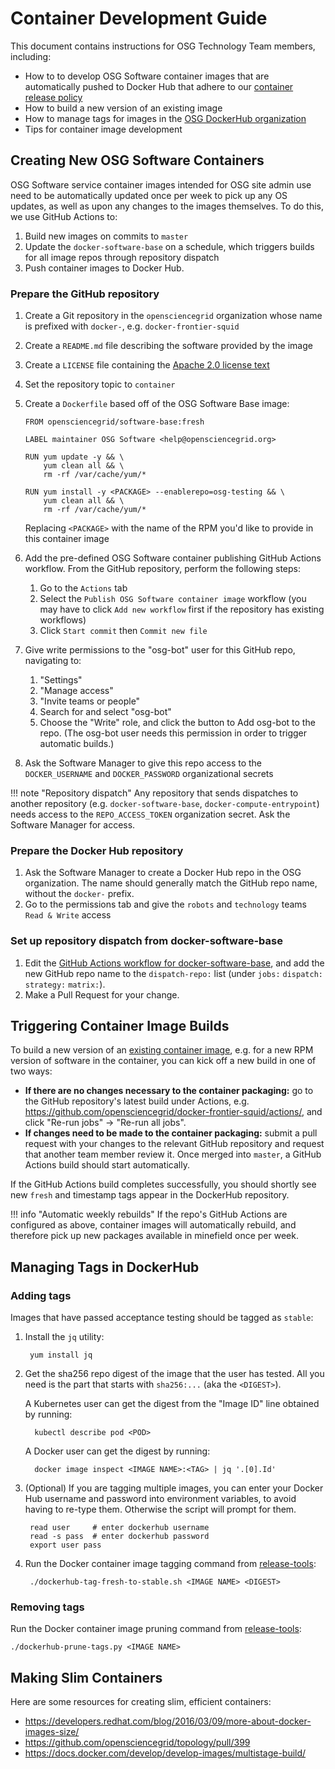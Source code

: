 Container Development Guide
===========================

This document contains instructions for OSG Technology Team members, including:

- How to to develop OSG Software container images that are automatically pushed to Docker Hub that adhere to our
  [container release policy](../policy/container-release.md)
- How to build a new version of an existing image
- How to manage tags for images in the [OSG DockerHub organization](https://hub.docker.com/r/opensciencegrid/)
- Tips for container image development


Creating New OSG Software Containers
------------------------------------

OSG Software service container images intended for OSG site admin use need to be automatically updated once per week to
pick up any OS updates, as well as upon any changes to the images themselves.
To do this, we use GitHub Actions to:

1.  Build new images on commits to `master`
1.  Update the `docker-software-base` on a schedule, which triggers builds for all image repos through repository dispatch
1.  Push container images to Docker Hub.

### Prepare the GitHub repository ###

1.  Create a Git repository in the `opensciencegrid` organization whose name is prefixed with `docker-`,
    e.g. `docker-frontier-squid`
1.  Create a `README.md` file describing the software provided by the image
1.  Create a `LICENSE` file containing the [Apache 2.0 license text](https://www.apache.org/licenses/LICENSE-2.0.txt)
1.  Set the repository topic to `container`
1.  Create a `Dockerfile` based off of the OSG Software Base image:

        FROM opensciencegrid/software-base:fresh

        LABEL maintainer OSG Software <help@opensciencegrid.org>

        RUN yum update -y && \
            yum clean all && \
            rm -rf /var/cache/yum/*

        RUN yum install -y <PACKAGE> --enablerepo=osg-testing && \
            yum clean all && \
            rm -rf /var/cache/yum/*


    Replacing `<PACKAGE>` with the name of the RPM you'd like to provide in this container image

1.  Add the pre-defined OSG Software container publishing GitHub Actions workflow.
    From the GitHub repository, perform the following steps:
    1.  Go to the `Actions` tab
    1.  Select the `Publish OSG Software container image` workflow
        (you may have to click `Add new workflow` first if the repository has existing workflows)
    1.  Click `Start commit` then `Commit new file`
1. Give write permissions to the "osg-bot" user for this GitHub repo, navigating to:
    1.  "Settings"
    1.  "Manage access"
    1.  "Invite teams or people"
    1.  Search for and select "osg-bot"
    1.  Choose the "Write" role, and click the button to Add osg-bot to the repo.
        (The osg-bot user needs this permission in order to trigger automatic builds.)
1. Ask the Software Manager to give this repo access to the `DOCKER_USERNAME` and `DOCKER_PASSWORD` organizational secrets

!!! note "Repository dispatch"
    Any repository that sends dispatches to another repository (e.g. `docker-software-base`, `docker-compute-entrypoint`)
    needs access to the `REPO_ACCESS_TOKEN` organization secret.
    Ask the Software Manager for access.

### Prepare the Docker Hub repository ###

1. Ask the Software Manager to create a Docker Hub repo in the OSG organization.
   The name should generally match the GitHub repo name, without the `docker-` prefix.
1. Go to the permissions tab and give the `robots` and `technology` teams `Read & Write` access

### Set up repository dispatch from docker-software-base ###

1. Edit the
   [GitHub Actions workflow for docker-software-base](https://github.com/opensciencegrid/docker-software-base/blob/master/.github/workflows/build-container.yml),
   and add the new GitHub repo name to the `dispatch-repo:` list (under `jobs:` `dispatch:` `strategy:` `matrix:`).
1. Make a Pull Request for your change.

Triggering Container Image Builds
---------------------------------

To build a new version of an [existing container image](#creating-new-osg-software-containers),
e.g. for a new RPM version of software in the container, you can kick off a new build in one of two ways:

- **If there are no changes necessary to the container packaging:** go to the GitHub repository's latest build under
  Actions, e.g. <https://github.com/opensciencegrid/docker-frontier-squid/actions/>, and click "Re-run jobs" ->
  "Re-run all jobs".
- **If changes need to be made to the container packaging:** submit a pull request with your changes to the relevant
  GitHub repository and request that another team member review it.
  Once merged into `master`, a GitHub Actions build should start automatically.

If the GitHub Actions build completes successfully, you should shortly see new `fresh` and timestamp tags appear in the
DockerHub repository.

!!! info "Automatic weekly rebuilds"
    If the repo's GitHub Actions are configured as above, container images will automatically rebuild,
    and therefore pick up new packages available in minefield once per week.

Managing Tags in DockerHub
--------------------------

### Adding tags ###

Images that have passed acceptance testing should be tagged as `stable`:

1. Install the `jq` utility:

        yum install jq

1. Get the sha256 repo digest of the image that the user has tested.
   All you need is the part that starts with `sha256:...` (aka the `<DIGEST>`).
   
   A Kubernetes user can get the digest from the "Image ID" line obtained by running:
   
         kubectl describe pod <POD>
   
   A Docker user can get the digest by running:
   
         docker image inspect <IMAGE NAME>:<TAG> | jq '.[0].Id'


1. (Optional) If you are tagging multiple images, you can enter your Docker Hub username and password into environment
   variables, to avoid having to re-type them.
   Otherwise the script will prompt for them.

        read user     # enter dockerhub username
        read -s pass  # enter dockerhub password
        export user pass

1. Run the Docker container image tagging command from [release-tools](https://github.com/opensciencegrid/release-tools/):

        ./dockerhub-tag-fresh-to-stable.sh <IMAGE NAME> <DIGEST>

### Removing tags ###

Run the Docker container image pruning command from [release-tools](https://github.com/opensciencegrid/release-tools/):

    ./dockerhub-prune-tags.py <IMAGE NAME>

Making Slim Containers
----------------------

Here are some resources for creating slim, efficient containers:

- <https://developers.redhat.com/blog/2016/03/09/more-about-docker-images-size/>
- <https://github.com/opensciencegrid/topology/pull/399>
- <https://docs.docker.com/develop/develop-images/multistage-build/>
